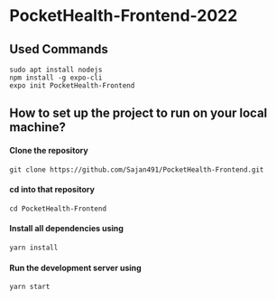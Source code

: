 # PocketHealth-Frontend-2022

## Used Commands

```
sudo apt install nodejs
npm install -g expo-cli
expo init PocketHealth-Frontend
```

## How to set up the project to run on your local machine?

#### Clone the repository
 ```git clone https://github.com/Sajan491/PocketHealth-Frontend.git```
#### cd into that repository
 ```cd PocketHealth-Frontend```
 #### Install all dependencies using
 ```yarn install```
 #### Run the development server using
 ```yarn start```
 
 
